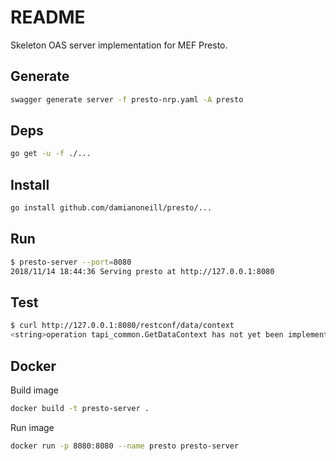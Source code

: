 # README

Skeleton OAS server implementation for MEF Presto.

## Generate

```bash
swagger generate server -f presto-nrp.yaml -A presto
```

## Deps

```bash
go get -u -f ./...
```

## Install

```bash
go install github.com/damianoneill/presto/...
```

## Run

```bash
$ presto-server --port=8080
2018/11/14 18:44:36 Serving presto at http://127.0.0.1:8080
```

## Test

```bash
$ curl http://127.0.0.1:8080/restconf/data/context
<string>operation tapi_common.GetDataContext has not yet been implemented</string>
```

## Docker

Build image 

```bash
docker build -t presto-server .
```

Run image

```bash
docker run -p 8080:8080 --name presto presto-server
```